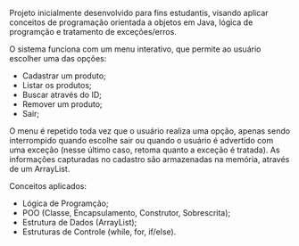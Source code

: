 Projeto inicialmente desenvolvido para fins estudantis, visando aplicar conceitos de programação orientada a objetos em Java, lógica de programção e tratamento de exceções/erros. 

O sistema funciona com um menu interativo, que permite ao usuário escolher uma das opções:

- Cadastrar um produto;
- Listar os produtos;
- Buscar através do ID;
- Remover um produto;
- Sair;

O menu é repetido toda vez que o usuário realiza uma opção, apenas sendo interrompido quando escolhe sair ou quando o usuário é advertido com uma exceção (nesse último caso, retoma quanto a exceção é tratada). As informações capturadas no cadastro são armazenadas na memória, através de um ArrayList. 

Conceitos aplicados:
- Lógica de Programção;
- POO (Classe, Encapsulamento, Construtor, Sobrescrita);
- Estrutura de Dados (ArrayList);
- Estruturas de Controle (while, for, if/else).
